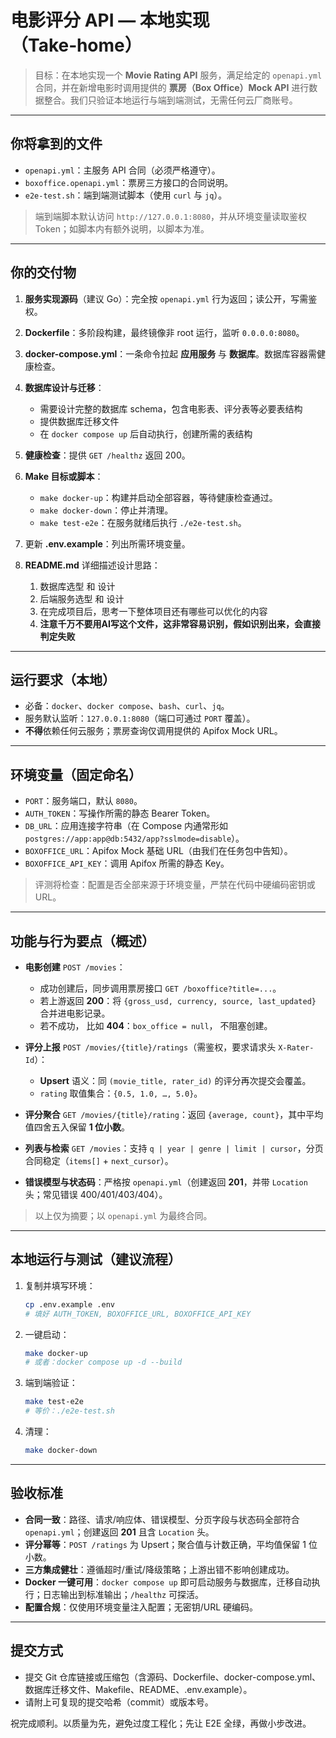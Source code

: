 # 电影评分 API — 本地实现（Take‑home）

> 目标：在本地实现一个 **Movie Rating API** 服务，满足给定的 `openapi.yml` 合同，并在新增电影时调用提供的 **票房（Box Office）Mock API** 进行数据整合。我们只验证本地运行与端到端测试，无需任何云厂商账号。

---

## 你将拿到的文件

* `openapi.yml`：主服务 API 合同（必须严格遵守）。
* `boxoffice.openapi.yml`：票房三方接口的合同说明。
* `e2e-test.sh`：端到端测试脚本（使用 `curl` 与 `jq`）。

> 端到端脚本默认访问 `http://127.0.0.1:8080`，并从环境变量读取鉴权 Token；如脚本内有额外说明，以脚本为准。

---

## 你的交付物

1. **服务实现源码**（建议 Go）：完全按 `openapi.yml` 行为返回；读公开，写需鉴权。
2. **Dockerfile**：多阶段构建，最终镜像非 root 运行，监听 `0.0.0.0:8080`。
3. **docker-compose.yml**：一条命令拉起 **应用服务** 与 **数据库**。数据库容器需健康检查。
4. **数据库设计与迁移**：
   * 需要设计完整的数据库 schema，包含电影表、评分表等必要表结构
   * 提供数据库迁移文件
   * 在 `docker compose up` 后自动执行，创建所需的表结构
5. **健康检查**：提供 `GET /healthz` 返回 200。
6. **Make 目标或脚本**：

   * `make docker-up`：构建并启动全部容器，等待健康检查通过。
   * `make docker-down`：停止并清理。
   * `make test-e2e`：在服务就绪后执行 `./e2e-test.sh`。
7. 更新 **.env.example**：列出所需环境变量。
8. **README.md** 详细描述设计思路：
   1. 数据库选型 和 设计
   2. 后端服务选型 和 设计
   3. 在完成项目后，思考一下整体项目还有哪些可以优化的内容
   4. **注意千万不要用AI写这个文件，这非常容易识别，假如识别出来，会直接判定失败**

---

## 运行要求（本地）

* 必备：`docker`、`docker compose`、`bash`、`curl`、`jq`。
* 服务默认监听：`127.0.0.1:8080`（端口可通过 `PORT` 覆盖）。
* **不得**依赖任何云服务；票房查询仅调用提供的 Apifox Mock URL。

---

## 环境变量（固定命名）

* `PORT`：服务端口，默认 `8080`。
* `AUTH_TOKEN`：写操作所需的静态 Bearer Token。
* `DB_URL`：应用连接字符串（在 Compose 内通常形如 `postgres://app:app@db:5432/app?sslmode=disable`）。
* `BOXOFFICE_URL`：Apifox Mock 基础 URL（由我们在任务包中告知）。
* `BOXOFFICE_API_KEY`：调用 Apifox 所需的静态 Key。

> 评测将检查：配置是否全部来源于环境变量，严禁在代码中硬编码密钥或 URL。

---

## 功能与行为要点（概述）

* **电影创建** `POST /movies`：
  * 成功创建后，同步调用票房接口 `GET /boxoffice?title=...`。
  * 若上游返回 **200**：将 `{gross_usd, currency, source, last_updated}` 合并进电影记录。
  * 若不成功， 比如 **404**：`box_office = null`， 不阻塞创建。

* **评分上报** `POST /movies/{title}/ratings`（需鉴权，要求请求头 `X-Rater-Id`）：
  * **Upsert** 语义：同 `(movie_title, rater_id)` 的评分再次提交会覆盖。
  * `rating` 取值集合：`{0.5, 1.0, …, 5.0}`。

* **评分聚合** `GET /movies/{title}/rating`：返回 `{average, count}`，其中平均值四舍五入保留 **1 位小数**。

* **列表与检索** `GET /movies`：支持 `q | year | genre | limit | cursor`，分页合同稳定（`items[]` + `next_cursor`）。

* **错误模型与状态码**：严格按 `openapi.yml`（创建返回 **201**，并带 `Location` 头；常见错误 400/401/403/404）。

> 以上仅为摘要；以 `openapi.yml` 为最终合同。

---

## 本地运行与测试（建议流程）

1. 复制并填写环境：

   ```bash
   cp .env.example .env
   # 填好 AUTH_TOKEN, BOXOFFICE_URL, BOXOFFICE_API_KEY
   ```

2. 一键启动：

   ```bash
   make docker-up
   # 或者：docker compose up -d --build
   ```

3. 端到端验证：

   ```bash
   make test-e2e
   # 等价：./e2e-test.sh
   ```

4. 清理：

   ```bash
   make docker-down
   ```

---

## 验收标准

* **合同一致**：路径、请求/响应体、错误模型、分页字段与状态码全部符合 `openapi.yml`；创建返回 **201** 且含 `Location` 头。
* **评分幂等**：`POST /ratings` 为 Upsert；聚合值与计数正确，平均值保留 1 位小数。
* **三方集成健壮**：遵循超时/重试/降级策略；上游出错不影响创建成功。
* **Docker 一键可用**：`docker compose up` 即可启动服务与数据库，迁移自动执行；日志输出到标准输出；`/healthz` 可探活。
* **配置合规**：仅使用环境变量注入配置；无密钥/URL 硬编码。

---

## 提交方式

* 提交 Git 仓库链接或压缩包（含源码、Dockerfile、docker-compose.yml、数据库迁移文件、Makefile、README、.env.example）。
* 请附上可复现的提交哈希（commit）或版本号。

祝完成顺利。以质量为先，避免过度工程化；先让 E2E 全绿，再做小步改进。
